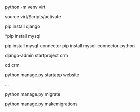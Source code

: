 python -m venv virt

source virt/Scripts/activate

pip install django

*pip install mysql

pip install mysql-connector
pip install mysql-connector-python

django-admin startproject crm

cd crm

python manage.py startapp website

...

python manage.py migrate


python manage.py makemigrations